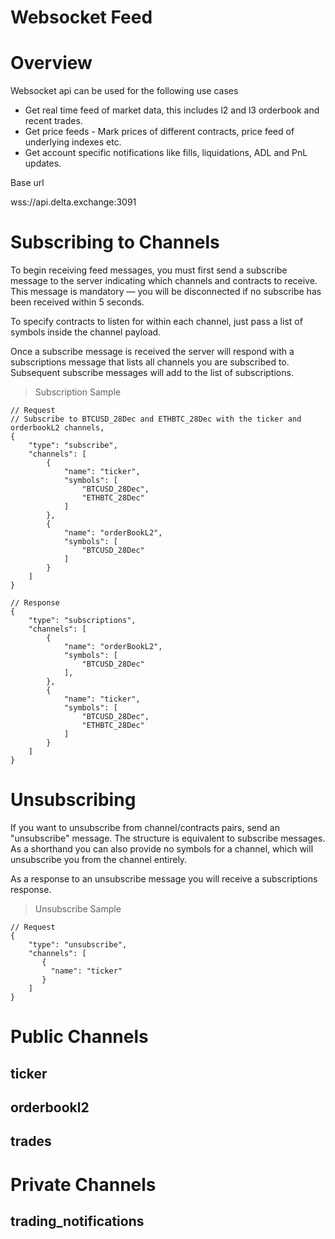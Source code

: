 # Websocket Feed

# Overview

Websocket api can be used for the following use cases

- Get real time feed of market data, this includes l2 and l3 orderbook and recent trades.
- Get price feeds - Mark prices of different contracts, price feed of underlying indexes etc.
- Get account specific notifications like fills, liquidations, ADL and PnL updates.

Base url

wss://api.delta.exchange:3091

# Subscribing to Channels

To begin receiving feed messages, you must first send a subscribe message to the server indicating which channels and contracts to receive. This message is mandatory — you will be disconnected if no subscribe has been received within 5 seconds.

To specify contracts to listen for within each channel, just pass a list of symbols inside the channel payload.

Once a subscribe message is received the server will respond with a subscriptions message that lists all channels you are subscribed to. Subsequent subscribe messages will add to the list of subscriptions.

> Subscription Sample

```
// Request
// Subscribe to BTCUSD_28Dec and ETHBTC_28Dec with the ticker and orderbookL2 channels,
{
    "type": "subscribe",
    "channels": [
        {
            "name": "ticker",
            "symbols": [
                "BTCUSD_28Dec",
                "ETHBTC_28Dec"
            ]
        },
        {
            "name": "orderBookL2",
            "symbols": [
                "BTCUSD_28Dec"
            ]
        }
    ]
}

// Response
{
    "type": "subscriptions",
    "channels": [
        {
            "name": "orderBookL2",
            "symbols": [
                "BTCUSD_28Dec"
            ],
        },
        {
            "name": "ticker",
            "symbols": [
                "BTCUSD_28Dec",
                "ETHBTC_28Dec"
            ]
        }
    ]
}
```

# Unsubscribing

If you want to unsubscribe from channel/contracts pairs, send an "unsubscribe" message. The structure is equivalent to subscribe messages. As a shorthand you can also provide no symbols for a channel, which will unsubscribe you from the channel entirely.

As a response to an unsubscribe message you will receive a subscriptions response.

> Unsubscribe Sample

```
// Request
{
    "type": "unsubscribe",
    "channels": [
       {
         "name": "ticker"
       }
    ]
}
```

# Public Channels

## ticker

## orderbookl2

## trades

# Private Channels

## trading_notifications
